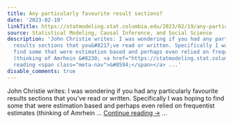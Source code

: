 ```yaml
---
title: Any particularly favourite result sections?
date: '2023-02-19'
linkTitle: https://statmodeling.stat.columbia.edu/2023/02/19/any-particularly-favourite-result-sections/
source: Statistical Modeling, Causal Inference, and Social Science
description: 'John Christie writes: I was wondering if you had any particularly favourite
  results sections that you&#8217;ve read or written. Specifically I was hoping to
  find some that were estimation based and perhaps even relied on frequentist estimates
  (thinking of Amrhein &#8230; <a href="https://statmodeling.stat.columbia.edu/2023/02/19/any-particularly-favourite-result-sections/">Continue
  reading <span class="meta-nav">&#8594;</span></a> ...'
disable_comments: true
---
```

John Christie writes: I was wondering if you had any particularly favourite results sections that you&#8217;ve read or written. Specifically I was hoping to find some that were estimation based and perhaps even relied on frequentist estimates (thinking of Amrhein &#8230; <a href="https://statmodeling.stat.columbia.edu/2023/02/19/any-particularly-favourite-result-sections/">Continue reading <span class="meta-nav">&#8594;</span></a> ...